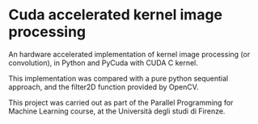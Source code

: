 # Cuda accelerated kernel image processing

An hardware accelerated implementation of kernel image processing (or convolution), in Python and PyCuda with CUDA C kernel.

This implementation was compared with a pure python sequential approach, and the filter2D function provided by OpenCV.

This project was carried out as part of the Parallel Programming for Machine Learning course, at the Università degli studi di Firenze.
